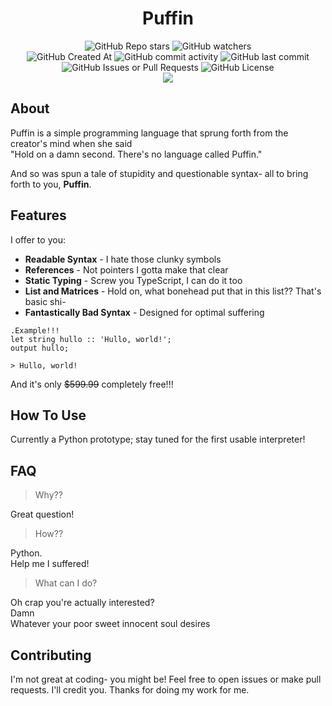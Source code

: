 <h1 align='center'>Puffin</h1>

<div align='center'>
  <img alt="GitHub Repo stars" src="https://img.shields.io/github/stars/PixiIized/Puffin">
  <img alt="GitHub watchers" src="https://img.shields.io/github/watchers/PixiIized/Puffin"><br>
  <img alt="GitHub Created At" src="https://img.shields.io/github/created-at/PixiIized/Puffin">
  <img alt="GitHub commit activity" src="https://img.shields.io/github/commit-activity/t/PixiIized/Puffin">
  <img alt="GitHub last commit" src="https://img.shields.io/github/last-commit/PixiIized/Puffin">
  <img alt="GitHub Issues or Pull Requests" src="https://img.shields.io/github/issues/PixiIized/Puffin">
  <img alt="GitHub License" src="https://img.shields.io/github/license/PixiIized/Puffin"><br>
  <img src='https://skillicons.dev/icons?i=github,python'>
</div>

## About
Puffin is a simple programming language that sprung forth from the creator's mind when she said<br>
"Hold on a damn second. There's no language called Puffin."

And so was spun a tale of stupidity and questionable syntax- all to bring forth to you, <b>Puffin</b>.<br>

## Features
I offer to you:

- **Readable Syntax** - I hate those clunky symbols
- **References** - Not pointers I gotta make that clear
- **Static Typing** - Screw you TypeScript, I can do it too
- **List and Matrices** - Hold on, what bonehead put that in this list?? That's basic shi-
- **Fantastically Bad Syntax** - Designed for optimal suffering

```
.Example!!!
let string hullo :: 'Hullo, world!';
output hullo;
```
`> Hullo, world!`

And it's only ~~$599.99~~ completely free!!!

## How To Use
Currently a Python prototype; stay tuned for the first usable interpreter!

## FAQ
> Why??

Great question!

> How??

Python.<br>
Help me I suffered!

> What can I do?

Oh crap you're actually interested?<br>
Damn<br>
Whatever your poor sweet innocent soul desires

## Contributing
I'm not great at coding- you might be!
Feel free to open issues or make pull requests.
I'll credit you. Thanks for doing my work for me.
